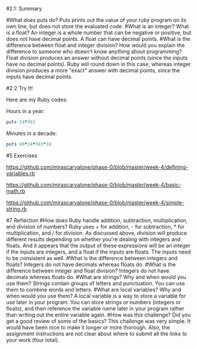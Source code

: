 #2.1: Summary

#What does puts do?
  Puts prints out the value of your ruby program on its own line, but does not store the evaluated code.
#What is an integer? What is a float?
  An integer is a whole number that can be negative or positive, but does not have decimal points. A float can have decimal points.
#What is the difference between float and integer division? How would you explain the difference to someone who doesn't know anything about programming?
  Float division produces an answer without decimal points (since the inputs have no decimal points). Ruby will round down in this case, whereas integer division produces a more "exact" answer with decimal points, since the inputs have decimal points.

#2.2 Try It!

Here are my Ruby codes:

Hours in a year:
```ruby
puts 24*365
```

Minutes in a decade:
```ruby
puts 60*24*365*10
```

#5 Exercises

https://github.com/mirascarvalone/phase-0/blob/master/week-4/defining-variables.rb

https://github.com/mirascarvalone/phase-0/blob/master/week-4/basic-math.rb

https://github.com/mirascarvalone/phase-0/blob/master/week-4/simple-string.rb

#7 Reflection
#How does Ruby handle addition, subtraction, multiplication, and division of numbers?
  Ruby uses + for addition, - for subtraction, * for multiplication, and / for division. As discussed above, division will produce different results depending on whether you're dealing with integers and floats. And it appears that the output of these expressions will be an integer if the inputs are integers, and a float if the inputs are floats. The inputs need to be consistent as well.
#What is the difference between integers and floats?
  Integers do not have decimals whereas floats do.
#What is the difference between integer and float division?
  Integers do not have decimals whereas floats do.
#What are strings? Why and when would you use them?
  Strings contain groups of letters and punctuation. You can use them to combine words and letters.
#What are local variables? Why and when would you use them?
  A local variable is a way to store a variable for use later in your program. You can store strings or numbers (integers or floats), and then reference the variable name later in your program rather than writing out the entire variable again.
#How was this challenge? Did you get a good review of some of the basics?
  This challenge was very simple. It would have been nice to make it longer or more thorough. Also, the assignment instructions are not clear about where to submit all the links to your work (four total).